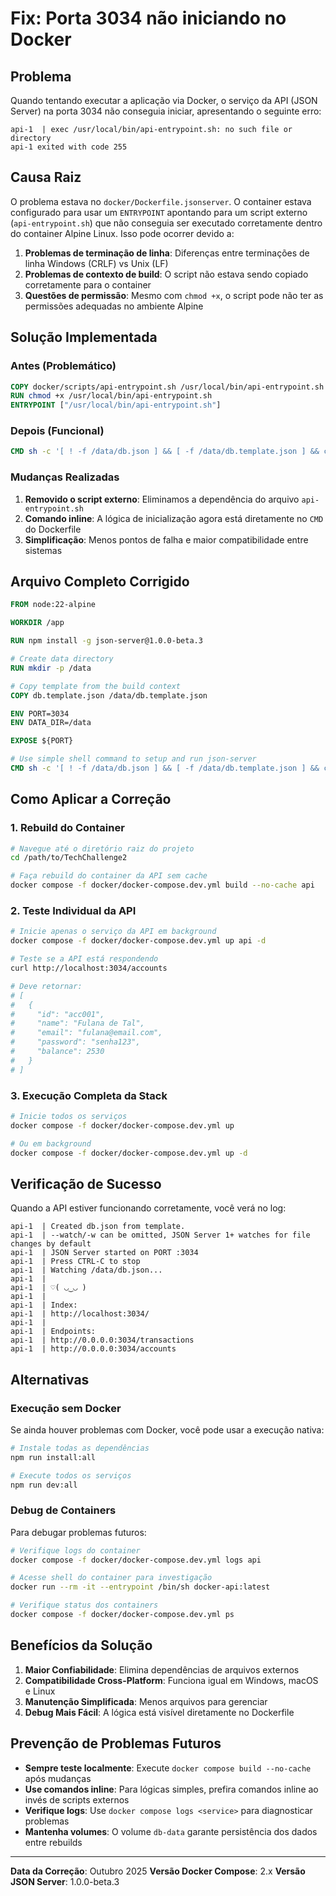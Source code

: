 # Fix: Porta 3034 não iniciando no Docker

## Problema

Quando tentando executar a aplicação via Docker, o serviço da API (JSON Server) na porta 3034 não conseguia iniciar, apresentando o seguinte erro:

```
api-1  | exec /usr/local/bin/api-entrypoint.sh: no such file or directory
api-1 exited with code 255
```

## Causa Raiz

O problema estava no `docker/Dockerfile.jsonserver`. O container estava configurado para usar um `ENTRYPOINT` apontando para um script externo (`api-entrypoint.sh`) que não conseguia ser executado corretamente dentro do container Alpine Linux. Isso pode ocorrer devido a:

1. **Problemas de terminação de linha**: Diferenças entre terminações de linha Windows (CRLF) vs Unix (LF)
2. **Problemas de contexto de build**: O script não estava sendo copiado corretamente para o container
3. **Questões de permissão**: Mesmo com `chmod +x`, o script pode não ter as permissões adequadas no ambiente Alpine

## Solução Implementada

### Antes (Problemático)
```dockerfile
COPY docker/scripts/api-entrypoint.sh /usr/local/bin/api-entrypoint.sh
RUN chmod +x /usr/local/bin/api-entrypoint.sh
ENTRYPOINT ["/usr/local/bin/api-entrypoint.sh"]
```

### Depois (Funcional)
```dockerfile
CMD sh -c '[ ! -f /data/db.json ] && [ -f /data/db.template.json ] && cp /data/db.template.json /data/db.json && echo "Created db.json from template."; json-server --watch /data/db.json --host 0.0.0.0 --port ${PORT}'
```

### Mudanças Realizadas

1. **Removido o script externo**: Eliminamos a dependência do arquivo `api-entrypoint.sh`
2. **Comando inline**: A lógica de inicialização agora está diretamente no `CMD` do Dockerfile
3. **Simplificação**: Menos pontos de falha e maior compatibilidade entre sistemas

## Arquivo Completo Corrigido

```dockerfile
FROM node:22-alpine

WORKDIR /app

RUN npm install -g json-server@1.0.0-beta.3

# Create data directory
RUN mkdir -p /data

# Copy template from the build context
COPY db.template.json /data/db.template.json

ENV PORT=3034
ENV DATA_DIR=/data

EXPOSE ${PORT}

# Use simple shell command to setup and run json-server
CMD sh -c '[ ! -f /data/db.json ] && [ -f /data/db.template.json ] && cp /data/db.template.json /data/db.json && echo "Created db.json from template."; json-server --watch /data/db.json --host 0.0.0.0 --port ${PORT}'
```

## Como Aplicar a Correção

### 1. Rebuild do Container
```bash
# Navegue até o diretório raiz do projeto
cd /path/to/TechChallenge2

# Faça rebuild do container da API sem cache
docker compose -f docker/docker-compose.dev.yml build --no-cache api
```

### 2. Teste Individual da API
```bash
# Inicie apenas o serviço da API em background
docker compose -f docker/docker-compose.dev.yml up api -d

# Teste se a API está respondendo
curl http://localhost:3034/accounts

# Deve retornar:
# [
#   {
#     "id": "acc001",
#     "name": "Fulana de Tal",
#     "email": "fulana@email.com",
#     "password": "senha123",
#     "balance": 2530
#   }
# ]
```

### 3. Execução Completa da Stack
```bash
# Inicie todos os serviços
docker compose -f docker/docker-compose.dev.yml up

# Ou em background
docker compose -f docker/docker-compose.dev.yml up -d
```

## Verificação de Sucesso

Quando a API estiver funcionando corretamente, você verá no log:

```
api-1  | Created db.json from template.
api-1  | --watch/-w can be omitted, JSON Server 1+ watches for file changes by default
api-1  | JSON Server started on PORT :3034
api-1  | Press CTRL-C to stop
api-1  | Watching /data/db.json...
api-1  |
api-1  | ♡( ◡‿◡ )
api-1  |
api-1  | Index:
api-1  | http://localhost:3034/
api-1  |
api-1  | Endpoints:
api-1  | http://0.0.0.0:3034/transactions
api-1  | http://0.0.0.0:3034/accounts
```

## Alternativas

### Execução sem Docker
Se ainda houver problemas com Docker, você pode usar a execução nativa:

```bash
# Instale todas as dependências
npm run install:all

# Execute todos os serviços
npm run dev:all
```

### Debug de Containers
Para debugar problemas futuros:

```bash
# Verifique logs do container
docker compose -f docker/docker-compose.dev.yml logs api

# Acesse shell do container para investigação
docker run --rm -it --entrypoint /bin/sh docker-api:latest

# Verifique status dos containers
docker compose -f docker/docker-compose.dev.yml ps
```

## Benefícios da Solução

1. **Maior Confiabilidade**: Elimina dependências de arquivos externos
2. **Compatibilidade Cross-Platform**: Funciona igual em Windows, macOS e Linux
3. **Manutenção Simplificada**: Menos arquivos para gerenciar
4. **Debug Mais Fácil**: A lógica está visível diretamente no Dockerfile

## Prevenção de Problemas Futuros

- **Sempre teste localmente**: Execute `docker compose build --no-cache` após mudanças
- **Use comandos inline**: Para lógicas simples, prefira comandos inline ao invés de scripts externos
- **Verifique logs**: Use `docker compose logs <service>` para diagnosticar problemas
- **Mantenha volumes**: O volume `db-data` garante persistência dos dados entre rebuilds

---

**Data da Correção**: Outubro 2025
**Versão Docker Compose**: 2.x
**Versão JSON Server**: 1.0.0-beta.3
